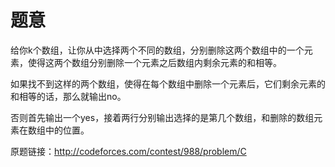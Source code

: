 # 题意

给你k个数组，让你从中选择两个不同的数组，分别删除这两个数组中的一个元素，使得这两个数组分别删除一个元素之后数组内剩余元素的和相等。

如果找不到这样的两个数组，使得在每个数组中删除一个元素后，它们剩余元素的和相等的话，那么就输出no。

否则首先输出一个yes，接着两行分别输出选择的是第几个数组，和删除的数组元素在数组中的位置。

原题链接：http://codeforces.com/contest/988/problem/C
